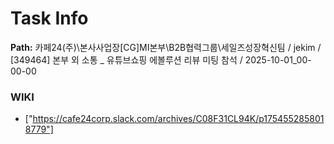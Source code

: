 # Task Info

**Path:** 카페24(주)\본사사업장\[CG]MI본부\B2B협력그룹\세일즈성장혁신팀 / jekim / [349464] 본부 외 소통 _ 유튜브쇼핑 에볼루션 리뷰 미팅 참석 / 2025-10-01_00-00-00

### WIKI
- ["https://cafe24corp.slack.com/archives/C08F31CL94K/p1754552858018779"]

